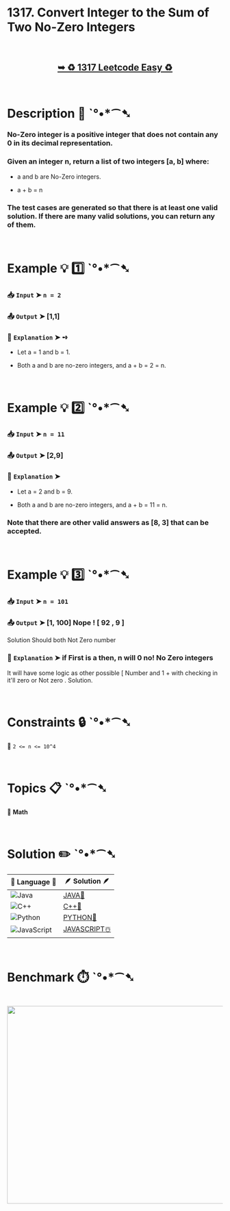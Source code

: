 # 1317. Convert Integer to the Sum of Two No-Zero Integers

</br>

<h2 align="center"> 

<a href="https://leetcode.com/problems/convert-integer-to-the-sum-of-two-no-zero-integers/?envType=daily-question&envId=2025-09-08"><strong>➥ ♻️ 1317 Leetcode Easy ♻️ </strong></a>
</h2>

</br>

# Description 📜 ˋ°•*⁀➷

### No-Zero integer is a positive integer that does not contain any 0 in its decimal representation.

### Given an integer n, return a list of two integers [a, b] where:

- a and b are No-Zero integers.

- a + b = n

### The test cases are generated so that there is at least one valid solution. If there are many valid solutions, you can return any of them.

</br>

# Example 💡 1️⃣ ˋ°•*⁀➷

  ### 📥 `Input`  ➤ `n = 2`

  ### 📤 `Output`  ➤ [1,1]

  ### 🔦 `Explanation`  ➤ ➺
  
  - Let a = 1 and b = 1.
  
  - Both a and b are no-zero integers, and a + b = 2 = n.

</br>

# Example 💡 2️⃣ ˋ°•*⁀➷

  ### 📥 `Input` ➤ `n = 11`

  ### 📤 `Output`  ➤ [2,9]

  ### 🔦 `Explanation` ➤

  - Let a = 2 and b = 9.

  - Both a and b are no-zero integers, and a + b = 11 = n.

  ### Note that there are other valid answers as [8, 3] that can be accepted.

</br>

# Example 💡 3️⃣ ˋ°•*⁀➷

  ### 📥 `Input` ➤ `n = 101`

  ### 📤 `Output`  ➤ [1, 100] Nope ! [ 92 , 9 ]
  Solution Should both Not Zero number

  ### 🔦 `Explanation`  ➤ if First is a then, n will 0 no! No Zero integers

  It will have some logic as other possible [ Number and 1  + with checking in it'll zero or  Not zero . Solution.

</br>

# Constraints 🔒 ˋ°•*⁀➷

🔹 `2 <= n <= 10^4` </br>

</br>

# Topics 📋 ˋ°•*⁀➷

🔸 **Math** </br>

</br>

# Solution ✏️ ˋ°•*⁀➷

| 📒 Language 📒  | 🪶 Solution 🪶 |
| ------------- | ------------- |
|  ![Java](https://img.shields.io/badge/java-%23ED8B00.svg?style=for-the-badge&logo=openjdk&logoColor=white)  | [JAVA🍁](https://github.com/Prakhar-002/LEETCODE/blob/main/%F0%9F%8D%84%20Daily%20Challenge%202025%20%F0%9F%8D%B3/%F0%9F%94%AC%20Examine%20Thoroughly%20%F0%9F%A7%AC/09%20Sep%20%F0%9F%8E%83/08%20-%2009%20-%202025%20---%201317.%20Convert%20Integer%20to%20the%20Sum%20of%20Two%20No-Zero%20Integers%20%E2%98%83%EF%B8%8F%20%F0%9F%8D%81%20%F0%9F%8D%B0%20%F0%9F%8E%B2/%F0%9F%8D%81JAVA%20-%201317.%20Convert%20Integer%20to%20the%20Sum%20of%20Two%20No-Zero%20.java) |
|  ![C++](https://img.shields.io/badge/c++-%2300599C.svg?style=for-the-badge&logo=c%2B%2B&logoColor=white)  | [C++🎲](https://github.com/Prakhar-002/LEETCODE/blob/main/%F0%9F%8D%84%20Daily%20Challenge%202025%20%F0%9F%8D%B3/%F0%9F%94%AC%20Examine%20Thoroughly%20%F0%9F%A7%AC/09%20Sep%20%F0%9F%8E%83/08%20-%2009%20-%202025%20---%201317.%20Convert%20Integer%20to%20the%20Sum%20of%20Two%20No-Zero%20Integers%20%E2%98%83%EF%B8%8F%20%F0%9F%8D%81%20%F0%9F%8D%B0%20%F0%9F%8E%B2/%F0%9F%8E%B2CPP%20-%201317.%20Convert%20Integer%20to%20the%20Sum%20of%20Two%20No-Zero%20In.cpp)  |
|  ![Python](https://img.shields.io/badge/python-3670A0?style=for-the-badge&logo=python&logoColor=ffdd54)    | [PYTHON🍰](https://github.com/Prakhar-002/LEETCODE/blob/main/%F0%9F%8D%84%20Daily%20Challenge%202025%20%F0%9F%8D%B3/%F0%9F%94%AC%20Examine%20Thoroughly%20%F0%9F%A7%AC/09%20Sep%20%F0%9F%8E%83/08%20-%2009%20-%202025%20---%201317.%20Convert%20Integer%20to%20the%20Sum%20of%20Two%20No-Zero%20Integers%20%E2%98%83%EF%B8%8F%20%F0%9F%8D%81%20%F0%9F%8D%B0%20%F0%9F%8E%B2/%F0%9F%8D%B0PYTHON%20-%201317.%20Convert%20Integer%20to%20the%20Sum%20of%20Two%20No-Zero%20.py) |
| ![JavaScript](https://img.shields.io/badge/javascript-%23323330.svg?style=for-the-badge&logo=javascript&logoColor=%23F7DF1E)   | [JAVASCRIPT☃️](https://github.com/Prakhar-002/LEETCODE/blob/main/%F0%9F%8D%84%20Daily%20Challenge%202025%20%F0%9F%8D%B3/%F0%9F%94%AC%20Examine%20Thoroughly%20%F0%9F%A7%AC/09%20Sep%20%F0%9F%8E%83/08%20-%2009%20-%202025%20---%201317.%20Convert%20Integer%20to%20the%20Sum%20of%20Two%20No-Zero%20Integers%20%E2%98%83%EF%B8%8F%20%F0%9F%8D%81%20%F0%9F%8D%B0%20%F0%9F%8E%B2/%E2%98%83%EF%B8%8FJAVASCRIPT%20-%201317.%20Convert%20Integer%20to%20the%20Sum%20of%20Two%20No-Z.js) |

</br>

# Benchmark ⏱️ ˋ°•*⁀➷

<h1  align="center" >

<img src ="https://github.com/user-attachments/assets/c34848c2-fc49-47f7-be33-09c699845f97" width = "700px" height="462px" />

</h1>
